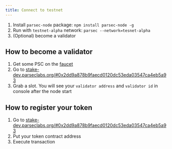 ```yaml
---
title: Connect to testnet
---
```


1. Install `parsec-node` package: `npm install parsec-node -g`
2. Run with `testnet-alpha` network: `parsec --network=tesnet-alpha`
3. (Optional) become a validator

## How to become a validator

1. Get some PSC on the [faucet](https://stake-dev.parseclabs.org/faucet)
2. Go to [stake-dev.parseclabs.org/#0x2dd9a878b9faecd0120dc53eda03547ca4eb5a93](https://stake-dev.parseclabs.org/#0x2dd9a878b9faecd0120dc53eda03547ca4eb5a93)
3. Grab a slot. You will see your `validator address` and `validator id` in console after the node start

## How to register your token

1. Go to [stake-dev.parseclabs.org/#0x2dd9a878b9faecd0120dc53eda03547ca4eb5a93](https://stake-dev.parseclabs.org/#0x2dd9a878b9faecd0120dc53eda03547ca4eb5a93)
2. Put your token contract address
3. Execute transaction